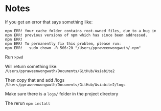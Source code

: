 # Notes

If you get an error that says something like:

```
npm ERR! Your cache folder contains root-owned files, due to a bug in
npm ERR! previous versions of npm which has since been addressed.
npm ERR! 
npm ERR! To permanently fix this problem, please run:
npm ERR!   sudo chown -R 506:20 "/Users/ppraweenwongwuth/.npm"
```

Run `>pwd`

Will return something like:
`/Users/ppraweenwongwuth/Documents/GitHub/Asiabite2`

Then copy that and add /logs
`/Users/ppraweenwongwuth/Documents/GitHub/Asiabite2/logs`

Make sure there is a `logs/` folder in the project directory

The rerun `npm install`
